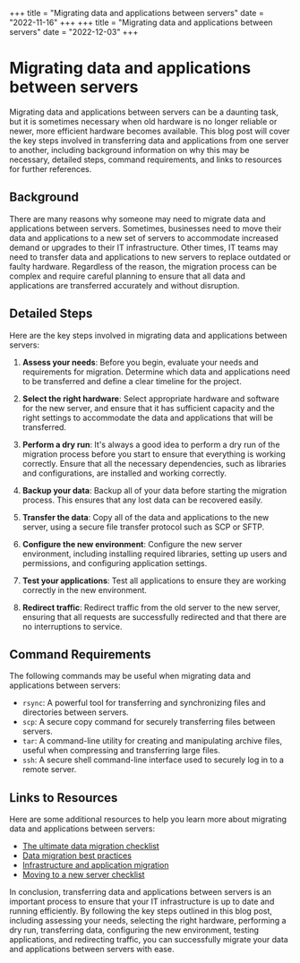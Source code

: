 +++
title = "Migrating data and applications between servers"
date = "2022-11-16"
+++
+++
title = "Migrating data and applications between servers"
date = "2022-12-03"
+++


# Migrating data and applications between servers

Migrating data and applications between servers can be a daunting task, but it is sometimes necessary when old hardware is no longer reliable or newer, more efficient hardware becomes available. This blog post will cover the key steps involved in transferring data and applications from one server to another, including background information on why this may be necessary, detailed steps, command requirements, and links to resources for further references.

## Background

There are many reasons why someone may need to migrate data and applications between servers. Sometimes, businesses need to move their data and applications to a new set of servers to accommodate increased demand or upgrades to their IT infrastructure. Other times, IT teams may need to transfer data and applications to new servers to replace outdated or faulty hardware. Regardless of the reason, the migration process can be complex and require careful planning to ensure that all data and applications are transferred accurately and without disruption.

## Detailed Steps

Here are the key steps involved in migrating data and applications between servers:

  1. **Assess your needs**: Before you begin, evaluate your needs and requirements for migration. Determine which data and applications need to be transferred and define a clear timeline for the project.
  
  2. **Select the right hardware**: Select appropriate hardware and software for the new server, and ensure that it has sufficient capacity and the right settings to accommodate the data and applications that will be transferred.
  
  3. **Perform a dry run**: It's always a good idea to perform a dry run of the migration process before you start to ensure that everything is working correctly. Ensure that all the necessary dependencies, such as libraries and configurations, are installed and working correctly.
  
  4. **Backup your data**: Backup all of your data before starting the migration process. This ensures that any lost data can be recovered easily.
  
  5. **Transfer the data**: Copy all of the data and applications to the new server, using a secure file transfer protocol such as SCP or SFTP.
  
  6. **Configure the new environment**: Configure the new server environment, including installing required libraries, setting up users and permissions, and configuring application settings.
  
  7. **Test your applications**: Test all applications to ensure they are working correctly in the new environment.
  
  8. **Redirect traffic**: Redirect traffic from the old server to the new server, ensuring that all requests are successfully redirected and that there are no interruptions to service.

## Command Requirements

The following commands may be useful when migrating data and applications between servers:

- `rsync`: A powerful tool for transferring and synchronizing files and directories between servers.
- `scp`: A secure copy command for securely transferring files between servers.
- `tar`: A command-line utility for creating and manipulating archive files, useful when compressing and transferring large files.
- `ssh`: A secure shell command-line interface used to securely log in to a remote server.

## Links to Resources

Here are some additional resources to help you learn more about migrating data and applications between servers:

- [The ultimate data migration checklist](https://www.cio.co.uk/it-strategy/ultimate-data-migration-checklist-3593854/)
- [Data migration best practices](https://www.precisely.com/blog/data-integration/data-migration-best-practices)
- [Infrastructure and application migration](https://cloud.google.com/solutions/infrastructure-application-migration)
- [Moving to a new server checklist](https://www.wpbeginner.com/wp-tutorials/moving-wordpress-to-a-new-server-or-hosting-account/)

In conclusion, transferring data and applications between servers is an important process to ensure that your IT infrastructure is up to date and running efficiently. By following the key steps outlined in this blog post, including assessing your needs, selecting the right hardware, performing a dry run, transferring data, configuring the new environment, testing applications, and redirecting traffic, you can successfully migrate your data and applications between servers with ease.